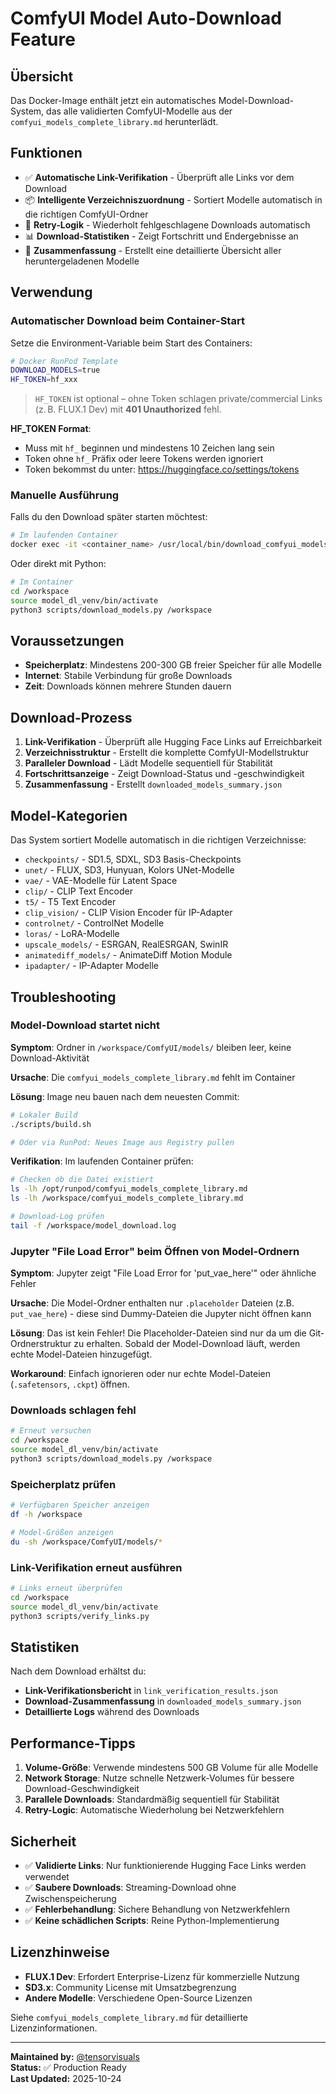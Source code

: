 # ComfyUI Model Auto-Download Feature

## Übersicht

Das Docker-Image enthält jetzt ein automatisches Model-Download-System, das alle validierten ComfyUI-Modelle aus der `comfyui_models_complete_library.md` herunterlädt.

## Funktionen

- ✅ **Automatische Link-Verifikation** - Überprüft alle Links vor dem Download
- 📦 **Intelligente Verzeichniszuordnung** - Sortiert Modelle automatisch in die richtigen ComfyUI-Ordner
- 🔄 **Retry-Logik** - Wiederholt fehlgeschlagene Downloads automatisch
- 📊 **Download-Statistiken** - Zeigt Fortschritt und Endergebnisse an
- 💾 **Zusammenfassung** - Erstellt eine detaillierte Übersicht aller heruntergeladenen Modelle

## Verwendung

### Automatischer Download beim Container-Start

Setze die Environment-Variable beim Start des Containers:

```bash
# Docker RunPod Template
DOWNLOAD_MODELS=true
HF_TOKEN=hf_xxx
```

> `HF_TOKEN` ist optional – ohne Token schlagen private/commercial Links (z. B. FLUX.1 Dev) mit **401 Unauthorized** fehl.

**HF_TOKEN Format**:

- Muss mit `hf_` beginnen und mindestens 10 Zeichen lang sein
- Token ohne `hf_` Präfix oder leere Tokens werden ignoriert
- Token bekommst du unter: <https://huggingface.co/settings/tokens>

### Manuelle Ausführung

Falls du den Download später starten möchtest:

```bash
# Im laufenden Container
docker exec -it <container_name> /usr/local/bin/download_comfyui_models.sh
```

Oder direkt mit Python:

```bash
# Im Container
cd /workspace
source model_dl_venv/bin/activate
python3 scripts/download_models.py /workspace
```

## Voraussetzungen

- **Speicherplatz**: Mindestens 200-300 GB freier Speicher für alle Modelle
- **Internet**: Stabile Verbindung für große Downloads
- **Zeit**: Downloads können mehrere Stunden dauern

## Download-Prozess

1. **Link-Verifikation** - Überprüft alle Hugging Face Links auf Erreichbarkeit
2. **Verzeichnisstruktur** - Erstellt die komplette ComfyUI-Modellstruktur
3. **Paralleler Download** - Lädt Modelle sequentiell für Stabilität
4. **Fortschrittsanzeige** - Zeigt Download-Status und -geschwindigkeit
5. **Zusammenfassung** - Erstellt `downloaded_models_summary.json`

## Model-Kategorien

Das System sortiert Modelle automatisch in die richtigen Verzeichnisse:

- `checkpoints/` - SD1.5, SDXL, SD3 Basis-Checkpoints
- `unet/` - FLUX, SD3, Hunyuan, Kolors UNet-Modelle
- `vae/` - VAE-Modelle für Latent Space
- `clip/` - CLIP Text Encoder
- `t5/` - T5 Text Encoder
- `clip_vision/` - CLIP Vision Encoder für IP-Adapter
- `controlnet/` - ControlNet Modelle
- `loras/` - LoRA-Modelle
- `upscale_models/` - ESRGAN, RealESRGAN, SwinIR
- `animatediff_models/` - AnimateDiff Motion Module
- `ipadapter/` - IP-Adapter Modelle

## Troubleshooting

### Model-Download startet nicht

**Symptom**: Ordner in `/workspace/ComfyUI/models/` bleiben leer, keine Download-Aktivität

**Ursache**: Die `comfyui_models_complete_library.md` fehlt im Container

**Lösung**: Image neu bauen nach dem neuesten Commit:

```bash
# Lokaler Build
./scripts/build.sh

# Oder via RunPod: Neues Image aus Registry pullen
```

**Verifikation**: Im laufenden Container prüfen:

```bash
# Checken ob die Datei existiert
ls -lh /opt/runpod/comfyui_models_complete_library.md
ls -lh /workspace/comfyui_models_complete_library.md

# Download-Log prüfen
tail -f /workspace/model_download.log
```

### Jupyter "File Load Error" beim Öffnen von Model-Ordnern

**Symptom**: Jupyter zeigt "File Load Error for 'put_vae_here'" oder ähnliche Fehler

**Ursache**: Die Model-Ordner enthalten nur `.placeholder` Dateien (z.B. `put_vae_here`) - diese sind Dummy-Dateien die Jupyter nicht öffnen kann

**Lösung**: Das ist kein Fehler! Die Placeholder-Dateien sind nur da um die Git-Ordnerstruktur zu erhalten. Sobald der Model-Download läuft, werden echte Model-Dateien hinzugefügt.

**Workaround**: Einfach ignorieren oder nur echte Model-Dateien (`.safetensors`, `.ckpt`) öffnen.

### Downloads schlagen fehl

```bash
# Erneut versuchen
cd /workspace
source model_dl_venv/bin/activate
python3 scripts/download_models.py /workspace
```

### Speicherplatz prüfen

```bash
# Verfügbaren Speicher anzeigen
df -h /workspace

# Model-Größen anzeigen
du -sh /workspace/ComfyUI/models/*
```

### Link-Verifikation erneut ausführen

```bash
# Links erneut überprüfen
cd /workspace
source model_dl_venv/bin/activate
python3 scripts/verify_links.py
```

## Statistiken

Nach dem Download erhältst du:

- **Link-Verifikationsbericht** in `link_verification_results.json`
- **Download-Zusammenfassung** in `downloaded_models_summary.json`
- **Detaillierte Logs** während des Downloads

## Performance-Tipps

1. **Volume-Größe**: Verwende mindestens 500 GB Volume für alle Modelle
2. **Network Storage**: Nutze schnelle Netzwerk-Volumes für bessere Download-Geschwindigkeit
3. **Parallele Downloads**: Standardmäßig sequentiell für Stabilität
4. **Retry-Logic**: Automatische Wiederholung bei Netzwerkfehlern

## Sicherheit

- ✅ **Validierte Links**: Nur funktionierende Hugging Face Links werden verwendet
- ✅ **Saubere Downloads**: Streaming-Download ohne Zwischenspeicherung
- ✅ **Fehlerbehandlung**: Sichere Behandlung von Netzwerkfehlern
- ✅ **Keine schädlichen Scripts**: Reine Python-Implementierung

## Lizenzhinweise

- **FLUX.1 Dev**: Erfordert Enterprise-Lizenz für kommerzielle Nutzung
- **SD3.x**: Community License mit Umsatzbegrenzung
- **Andere Modelle**: Verschiedene Open-Source Lizenzen

Siehe `comfyui_models_complete_library.md` für detaillierte Lizenzinformationen.

---

**Maintained by:** [@tensorvisuals](https://github.com/tensorvisuals)  
**Status:** ✅ Production Ready  
**Last Updated:** 2025-10-24
